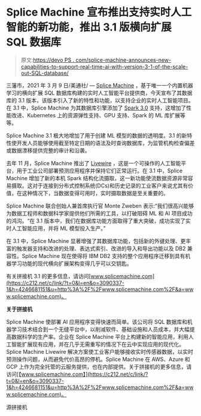 # Splice Machine 宣布推出支持实时人工智能的新功能，推出 3.1 版横向扩展 SQL 数据库

> 原文:[https://devo PS . com/splice-machine-announces-new-capabilities-to-support-real-time-ai-with-version-3-1-of-the-scale-out-SQL-database/](https://devops.com/splice-machine-announces-new-capabilities-to-support-real-time-ai-with-version-3-1-of-its-scale-out-sql-database/)

三藩市，2021 年 3 月 9 日/美通社/ — [Splice Machine](https://c212.net/c/link/?t=0&l=en&o=3090337-1&h=2210356361&u=https%3A%2F%2Fsplicemachine.com%2F&a=Splice+Machine) ，基于唯一一个内置机器学习的横向扩展 SQL 数据库构建的实时人工智能平台提供商，今天宣布了其数据库的 3.1 版本，该版本引入了新的特性和功能，以支持企业的实时人工智能项目。在 3.1 中，Splice Machine 为其数据库引擎添加了 [Spark 3.0](https://c212.net/c/link/?t=0&l=en&o=3090337-1&h=2024740045&u=https%3A%2F%2Fspark.apache.org%2Freleases%2Fspark-release-3-0-0.html&a=Spark+3.0) 支持，这增加了性能改进、Kubernetes 上的资源弹性支持、GPU 支持、Spark 的 ML 库扩展等等。

Splice Machine 3.1 极大地增加了用于创建 ML 模型的数据的透明度。3.1 的新特性使开发人员能够使用截至特定日期的语法及时查询数据库，为监管机构检查偏差或数据漂移提供完整的审计和沿袭。

去年 11 月，Splice Machine 推出了 [Livewire](https://c212.net/c/link/?t=0&l=en&o=3090337-1&h=2710817607&u=https%3A%2F%2Fsplicemachine.com%2Fpress-releases%2Fsplice-machine-announces-livewire-the-operational-ai-platform-designed-for-industrial-use-cases%2F&a=Livewire) ，这是一个可操作的人工智能平台，用于工业公司部署预测应用程序并保持它们正常运行。在 3.1 中，Splice Machine 增加了新的本机 Spark 结构化流摄取，这一新功能使流数据资源非常容易摄取。这对于连接到分布式控制系统(DCs)和历史记录的工业客户来说尤其有价值，在这种情况下，当数据变得可用时，实时摄取数据是至关重要的。

Splice Machine 联合创始人兼首席执行官 Monte Zweben 表示:“我们很高兴能够为数据工程师和数据科学家提供他们所需的工具，以打破阻碍 ML 和 AI 项目成功的鸿沟。“在 3.1 版本中，我们在数据库功能方面取得了重大突破，成功实现了实时人工智能应用，并将 ML 模型投入生产。”

在 3.1 中，Splice Machine 显著增强了其数据库功能，包括新的外键处理、更丰富的触发器支持和改进的处理、表达式索引、改进的导入和导出功能以及 DB2 兼容性。Splice Machine 现在使得将 IBM DB2 支持的整个应用程序迁移到具有机器学习功能的现代横向扩展架构变得几乎可以交钥匙。

有关拼接机 3.1 的更多信息，请访问[www.splicemachine.com](https://c212.net/c/link/?t=0&l=en&o=3090337-1&h=4246681151&u=http%3A%2F%2Fwww.splicemachine.com%2F&a=www.splicemachine.com)。

**关于拼接机**

Splice Machine 使部署 AI 应用程序变得快速而简单。该公司将 SQL 数据库和机器学习技术结合到一个无缝平台中，以削减软件、基础设施和人员成本，并大幅提高数据科学的生产率。企业在 Splice Machine 平台上构建新的智能应用，利用人工智能扩展现有应用，并在几乎无需重写的情况下在云中实现应用的现代化。Splice Machine Livewire 解决方案使工业客户能够接收实时传感器数据，以实时预测操作问题，从而避免代价高昂的停机。Splice Machine 在 AWS、Azure 和 GCP 上作为完全托管的云服务提供，也在内部提供。关于拼接机的更多信息，请访问[【www.splicemachine.com】](https://c212.net/c/link/?t=0&l=en&o=3090337-1&h=4246681151&u=http%3A%2F%2Fwww.splicemachine.com%2F&a=www.splicemachine.com)。

源拼接机